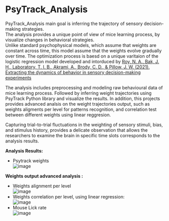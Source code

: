 # PsyTrack_Analysis
PsyTrack_Analysis main goal is inferring the trajectory of sensory decision-making strategies.  
The analysis provides a unique point of view of mice learning process, by visualize changes in behavioral strategies.  
Unlike standard psychophysical models, which assume that weights are constant across time, this model assume that the weights evolve gradually over time.
The optimization process is baesd on a unique varitaion of the logistic regression model developed and intorduced by [Roy, N. A., Bak, J. H., Laboratory, T. I. B., Akrami, A., Brody, C. D., & Pillow, J. W. (2021). Extracting the dynamics of behavior in sensory decision-making experiments](https://www.sciencedirect.com/science/article/pii/S0896627320309636)

The analysis includes preprocessing and modeling raw behavioural data of mice learning process. Followed by inferring weight trajectories using PsyTrack Python library and visualize the results.
In addition, this projects provides advanced analsis on the weight trajectories output, such as weights aligments per level for patterns recognition, and correlation test between different weights using linear reggresion.  

Capturing trial-to-trial fluctuations in the weighting of sensory stimuli, bias, and stimulus history, provides a delicate observation that allows the researchers to examine the brain in specific time slots corresponds to the analysis results.


**Analysis Results:**
- Psytrack weights   
![image](https://user-images.githubusercontent.com/83977654/127745467-4d9e0a95-311b-468d-ba50-33b056a5ecea.png)  
  

  
**Weights output advanced analysis :**  
- Weights alignment per level  
![image](https://user-images.githubusercontent.com/83977654/127771357-1a30733d-1ded-4d73-88ea-0360211b9b05.png)
- Weights correlation per level, using linear regression:  
![image](https://user-images.githubusercontent.com/83977654/127769639-52342705-664b-49fe-9a1a-e03294a51760.png)  
- Mouse Lick rate  
![image](https://user-images.githubusercontent.com/83977654/127771083-dabd59b1-1809-4f96-a888-e2b820242129.png)

 


